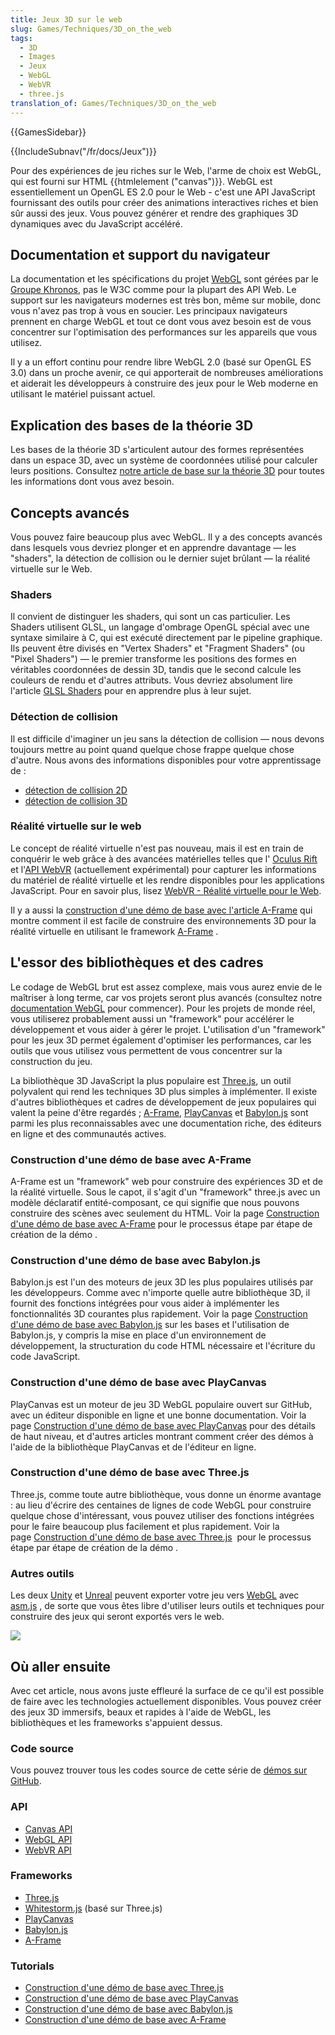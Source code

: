 ```yaml
---
title: Jeux 3D sur le web
slug: Games/Techniques/3D_on_the_web
tags:
  - 3D
  - Images
  - Jeux
  - WebGL
  - WebVR
  - three.js
translation_of: Games/Techniques/3D_on_the_web
---
```

{{GamesSidebar}}

{{IncludeSubnav("/fr/docs/Jeux")}}

Pour des expériences de jeu riches sur le Web, l'arme de choix est WebGL, qui est fourni sur HTML {{htmlelement ("canvas")}}. WebGL est essentiellement un OpenGL ES 2.0 pour le Web - c'est une API JavaScript fournissant des outils pour créer des animations interactives riches et bien sûr aussi des jeux. Vous pouvez générer et rendre des graphiques 3D dynamiques avec du JavaScript accéléré.

## Documentation et support du navigateur

La documentation et les spécifications du projet [WebGL](/fr/docs/Web/API/WebGL_API) sont gérées par le [Groupe Khronos](https://www.khronos.org/), pas le W3C comme pour la plupart des API Web. Le support sur les navigateurs modernes est très bon, même sur mobile, donc vous n'avez pas trop à vous en soucier. Les principaux navigateurs prennent en charge WebGL et tout ce dont vous avez besoin est de vous concentrer sur l'optimisation des performances sur les appareils que vous utilisez.

Il y a un effort continu pour rendre libre WebGL 2.0 (basé sur OpenGL ES 3.0) dans un proche avenir, ce qui apporterait de nombreuses améliorations et aiderait les développeurs à construire des jeux pour le Web moderne en utilisant le matériel puissant actuel.

## Explication des bases de la théorie 3D

Les bases de la théorie 3D s'articulent autour des formes représentées dans un espace 3D, avec un système de coordonnées utilisé pour calculer leurs positions. Consultez [notre article de base sur la théorie 3D](/fr/docs/Games/Techniques/3D_on_the_web/Basic_theory) pour toutes les informations dont vous avez besoin.

## Concepts avancés

Vous pouvez faire beaucoup plus avec WebGL. Il y a des concepts avancés dans lesquels vous devriez plonger et en apprendre davantage — les "shaders", la détection de collision ou le dernier sujet brûlant — la réalité virtuelle sur le Web.

### Shaders

Il convient de distinguer les shaders, qui sont un cas particulier. Les Shaders utilisent GLSL, un langage d'ombrage OpenGL spécial avec une syntaxe similaire à C, qui est exécuté directement par le pipeline graphique. Ils peuvent être divisés en "Vertex Shaders" et "Fragment Shaders" (ou "Pixel Shaders") — le premier transforme les positions des formes en véritables coordonnées de dessin 3D, tandis que le second calcule les couleurs de rendu et d'autres attributs. Vous devriez absolument lire l'article [GLSL Shaders](/fr/docs/Games/Techniques/3D_on_the_web/GLSL_Shaders) pour en apprendre plus à leur sujet.

### Détection de collision

Il est difficile d'imaginer un jeu sans la détection de collision — nous devons toujours mettre au point quand quelque chose frappe quelque chose d'autre. Nous avons des informations disponibles pour votre apprentissage de :

- [détection de collision 2D](/fr/docs/Games/Techniques/2D_collision_detection)
- [détection de collision 3D](/fr/docs/Games/Techniques/3D_collision_detection)

### Réalité virtuelle sur le web

Le concept de réalité virtuelle n'est pas nouveau, mais il est en train de conquérir le web grâce à des avancées matérielles telles que l' [Oculus Rift](https://www.oculus.com/en-us/rift/) et l'[API WebVR](/fr/docs/Web/API/WebVR_API) (actuellement expérimental) pour capturer les informations du matériel de réalité virtuelle et les rendre disponibles pour les applications JavaScript. Pour en savoir plus, lisez [WebVR - Réalité virtuelle pour le Web](/fr/docs/Games/Techniques/3D_on_the_web/WebVR).

Il y a aussi la [construction d'une démo de base avec l'article A-Frame](/fr/docs/Games/Techniques/3D_on_the_web/Building_up_a_basic_demo_with_A-Frame) qui montre comment il est facile de construire des environnements 3D pour la réalité virtuelle en utilisant le framework [A-Frame](http://aframe.io/) .

## L'essor des bibliothèques et des cadres

Le codage de WebGL brut est assez complexe, mais vous aurez envie de le maîtriser à long terme, car vos projets seront plus avancés (consultez notre [documentation WebGL](/fr/docs/Web/API/WebGL_API) pour commencer). Pour les projets de monde réel, vous utiliserez probablement aussi un "framework" pour accélérer le développement et vous aider à gérer le projet. L'utilisation d'un "framework" pour les jeux 3D permet également d'optimiser les performances, car les outils que vous utilisez vous permettent de vous concentrer sur la construction du jeu.

La bibliothèque 3D JavaScript la plus populaire est [Three.js](http://threejs.org/), un outil polyvalent qui rend les techniques 3D plus simples à implémenter. Il existe d'autres bibliothèques et cadres de développement de jeux populaires qui valent la peine d'être regardés ; [A-Frame](https://aframe.io), [PlayCanvas](https://playcanvas.com/) et [Babylon.js](http://www.babylonjs.com/) sont parmi les plus reconnaissables avec une documentation riche, des éditeurs en ligne et des communautés actives.

### Construction d'une démo de base avec A-Frame

A-Frame est un "framework" web pour construire des expériences 3D et de la réalité virtuelle. Sous le capot, il s'agit d'un "framework" three.js avec un modèle déclaratif entité-composant, ce qui signifie que nous pouvons construire des scènes avec seulement du HTML. Voir la page [Construction d'une démo de base avec](/fr/docs/Games/Techniques/3D_on_the_web/Building_up_a_basic_demo_with_A-Frame)[ A-Frame](/fr/docs/Games/Techniques/3D_on_the_web/Building_up_a_basic_demo_with_A-Frame) pour le processus étape par étape de création de la démo .

### Construction d'une démo de base avec Babylon.js

Babylon.js est l'un des moteurs de jeux 3D les plus populaires utilisés par les développeurs. Comme avec n'importe quelle autre bibliothèque 3D, il fournit des fonctions intégrées pour vous aider à implémenter les fonctionnalités 3D courantes plus rapidement. Voir la page [Construction d'une démo de base avec Babylon.js](/fr/docs/Games/Techniques/3D_on_the_web/Building_up_a_basic_demo_with_Babylon.js) sur les bases et l'utilisation de Babylon.js, y compris la mise en place d'un environnement de développement, la structuration du code HTML nécessaire et l'écriture du code JavaScript.

### Construction d'une démo de base avec PlayCanvas

PlayCanvas est un moteur de jeu 3D WebGL populaire ouvert sur GitHub, avec un éditeur disponible en ligne et une bonne documentation. Voir la page [Construction d'une démo de base avec PlayCanvas](/fr/docs/Games/Techniques/3D_on_the_web/Building_up_a_basic_demo_with_PlayCanvas) pour des détails de haut niveau, et d'autres articles montrant comment créer des démos à l'aide de la bibliothèque PlayCanvas et de l'éditeur en ligne.

### Construction d'une démo de base avec Three.js

Three.js, comme toute autre bibliothèque, vous donne un énorme avantage : au lieu d'écrire des centaines de lignes de code WebGL pour construire quelque chose d'intéressant, vous pouvez utiliser des fonctions intégrées pour le faire beaucoup plus facilement et plus rapidement. Voir la page [Construction d'une démo de base avec Three.js](/fr/docs/Games/Techniques/3D_on_the_web/Building_up_a_basic_demo_with_Three.js)  pour le processus étape par étape de création de la démo .

### Autres outils

Les deux [Unity](http://unity3d.com/) et [Unreal](https://www.unrealengine.com/) peuvent exporter votre jeu vers [WebGL](/fr/docs/Web/API/WebGL_API) avec [asm.js](/fr/docs/Games/Tools/asm.js) , de sorte que vous êtes libre d'utiliser leurs outils et techniques pour construire des jeux qui seront exportés vers le web.

![](shapes.png)

## Où aller ensuite

Avec cet article, nous avons juste effleuré la surface de ce qu'il est possible de faire avec les technologies actuellement disponibles. Vous pouvez créer des jeux 3D immersifs, beaux et rapides à l'aide de WebGL, les bibliothèques et les frameworks s'appuient dessus.

### Code source

Vous pouvez trouver tous les codes source de cette série de [démos sur GitHub](http://end3r.github.io/MDN-Games-3D/).

### API

- [Canvas API](/fr/docs/Web/HTML/Canvas)
- [WebGL API](/fr/docs/Web/API/WebGL_API)
- [WebVR API](/fr/docs/Web/API/WebVR_API)

### Frameworks

- [Three.js](http://threejs.org/)
- [Whitestorm.js](http://whitestormjs.xyz/) (basé sur Three.js)
- [PlayCanvas](https://playcanvas.com/)
- [Babylon.js](http://www.babylonjs.com/)
- [A-Frame](http://aframe.io/)

### Tutorials

- [Construction d'une démo de base avec Three.js](/fr/docs/Games/Techniques/3D_on_the_web/Building_up_a_basic_demo_with_Three.js)
- [Construction d'une démo de base avec PlayCanvas](/fr/docs/Games/Techniques/3D_on_the_web/Building_up_a_basic_demo_with_PlayCanvas)
- [Construction d'une démo de base avec Babylon.js](/fr/docs/Games/Techniques/3D_on_the_web/Building_up_a_basic_demo_with_Babylon.js)
- [Construction d'une démo de base avec](/fr/docs/Games/Techniques/3D_on_the_web/Building_up_a_basic_demo_with_A-Frame)[ A-Frame](/fr/docs/Games/Techniques/3D_on_the_web/Building_up_a_basic_demo_with_A-Frame)
